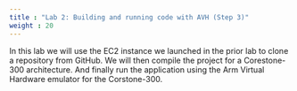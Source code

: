 ```yaml
---
title : "Lab 2: Building and running code with AVH (Step 3)"
weight : 20
---
```


In this lab we will use the EC2 instance we launched in the prior lab to clone a repository from GitHub. We will then compile the project for a Corestone-300 architecture. And finally run the application using the Arm Virtual Hardware emulator for the Corstone-300.
